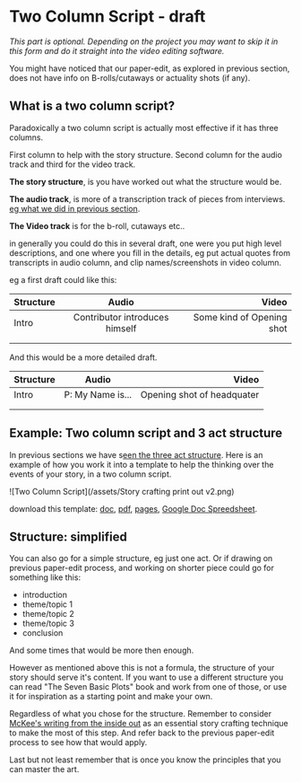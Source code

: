 # Two Column Script - draft

_This part is optional. Depending on the project you may want to skip it in this form and do it straight into the video editing software._ 

You might have noticed that our paper-edit, as explored in previous section, does not have info on B-rolls/cutaways or actuality shots (if any). 

## What is a two column script?

Paradoxically a two column script is actually most effective if it has three columns. 

First column to help with the story structure. Second column for the audio track and third for the video track.

**The story structure**, is you have worked out what the structure would be. 

**The audio track**, is more of a transcription track of pieces from interviews. [eg what we did in previous section](/story-concepts/paper-editing-and-story-concepts.md).

**The Video track** is for the b-roll, cutaways etc..

in generally you could do this in several draft, one were you put high level descriptions, and one where you fill in the details, eg put actual quotes from transcripts in audio column, and clip names/screenshots in video column. 


eg a first draft could like this:

| Structure | Audio | Video |
| ------------- |:-------------:| -----:|
| Intro | Contributor introduces himself | Some kind of Opening shot  | 
| | | |
| | | |

And this would be a more detailed draft. 


 | Structure        | Audio           | Video  |
| ------------- |:-------------:| -----:|
| Intro         | P: My Name is... | Opening shot of headquater | 
|   | | |
|   | | |

## Example: Two column script and 3 act structure 
In previous sections we have s[een the three act structure](/story-concepts/three-act-structure.md). Here is an example of how you work it into a template to help the thinking over the events of your story, in a two column script.

![Two Column Script](/assets/Story crafting print out v2.png)


download this template: <a href="https://docs.google.com/open?id=0BwdlhrSSXSiEUEdOQTJwcEVld1k" target="_blank">doc</a>, <a href="https://docs.google.com/open?id=0BwdlhrSSXSiELUF1bFhTSGZGSEU" target="_blank">pdf</a>, <a href="https://docs.google.com/open?id=0BwdlhrSSXSiEekgyYUROd3Jvc2s" target="_blank">pages</a>, <a href="https://docs.google.com/spreadsheet/ccc?key=0AgdlhrSSXSiEdENydkQ1WXBTYXJoSlRtdUs1RkNtT0E">Google Doc Spreedsheet</a>.

## Structure: simplified

You can also go for a simple structure, eg just one act. Or if drawing on previous paper-edit process, and working on shorter piece could go for something like this:

- introduction 
- theme/topic 1
- theme/topic 2
- theme/topic 3
- conclusion 

And some times that would be more then enough.

However as mentioned above this is not a formula, the structure of your story should serve it's content. If you want to use a different structure you can read "The Seven Basic Plots" book and work from one of those, or use it for inspiration as a starting point and make your own. 

Regardless of what you chose for the structure. Remember to consider [McKee's writing from the inside out](/paper-editing/why-paper-editing.md) as an essential story crafting technique to make the most of this step. And refer back to the previous paper-edit process to see how that would apply.


Last but not least remember that is once you know the principles that you can master the art.